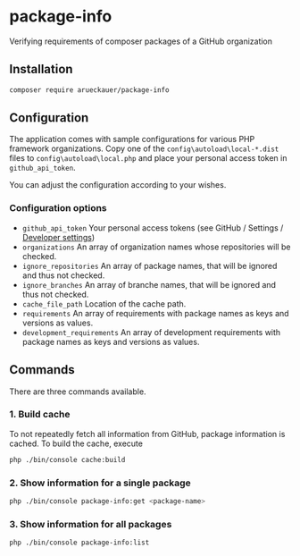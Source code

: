 # package-info

Verifying requirements of composer packages of a GitHub organization

## Installation

```bash
composer require arueckauer/package-info
```

## Configuration

The application comes with sample configurations for various PHP framework organizations. Copy one of the `config\autoload\local-*.dist` files to `config\autoload\local.php` and place your personal access token in `github_api_token`.

You can adjust the configuration according to your wishes.

### Configuration options

- `github_api_token` Your personal access tokens (see GitHub / Settings / [Developer settings](https://github.com/settings/tokens))
- `organizations` An array of organization names whose repositories will be checked.
- `ignore_repositories` An array of package names, that will be ignored and thus not checked.
- `ignore_branches` An array of branche names, that will be ignored and thus not checked.
- `cache_file_path` Location of the cache path.
- `requirements` An array of requirements with package names as keys and versions as values.
- `development_requirements` An array of development requirements with package names as keys and versions as values.

## Commands

There are three commands available.

### 1. Build cache

To not repeatedly fetch all information from GitHub, package information is cached. To build the cache, execute

```bash
php ./bin/console cache:build
```

### 2. Show information for a single package

```bash
php ./bin/console package-info:get <package-name>
```

### 3. Show information for all packages

```bash
php ./bin/console package-info:list
```
